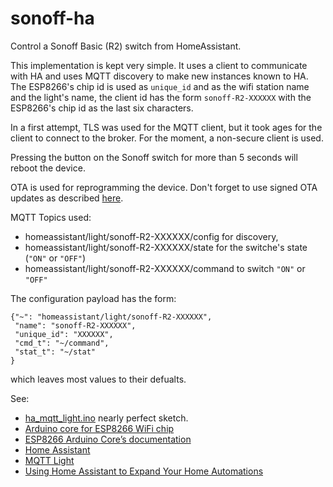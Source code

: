# sonoff-ha #

Control a Sonoff Basic (R2) switch from HomeAssistant.

This implementation is kept very simple. It uses a client to
communicate with HA and uses MQTT discovery to make new instances
known to HA. The ESP8266's chip id is used as `unique_id` and as the
wifi station name and the light's name, the client id has the form
`sonoff-R2-XXXXXX` with the ESP8266's chip id as the last six
characters.

In a first attempt, TLS was used for the MQTT client, but it took ages
for the client to connect to the broker. For the moment, a non-secure
client is used.

Pressing the button on the Sonoff switch for more than 5 seconds will
reboot the device.

OTA is used for reprogramming the device. Don't forget to use signed
OTA updates as described
[here](https://arduino-esp8266.readthedocs.io/en/latest/ota_updates/readme.html#advanced-security-signed-updates).

MQTT Topics used:

 * homeassistant/light/sonoff-R2-XXXXXX/config for discovery,
 * homeassistant/light/sonoff-R2-XXXXXX/state for the switche's state
   (`"ON"` or `"OFF"`)
 * homeassistant/light/sonoff-R2-XXXXXX/command to switch `"ON"` or
   `"OFF"`

The configuration payload has the form:
```
{"~": "homeassistant/light/sonoff-R2-XXXXXX",
 "name": "sonoff-R2-XXXXXX",
 "unique_id": "XXXXXX",
 "cmd_t": "~/command",
 "stat_t": "~/stat"
}
```
which leaves most values to their defualts.

See:
 * [ha_mqtt_light.ino](https://github.com/smrtnt/Open-Home-Automation) nearly perfect sketch.
 * [Arduino core for ESP8266 WiFi chip](https://github.com/esp8266/Arduino#arduino-core-for-esp8266-wifi-chip)
 * [ESP8266 Arduino Core’s documentation](https://arduino-esp8266.readthedocs.io/en/latest/index.html)
 * [Home Assistant](https://www.home-assistant.io/)
 * [MQTT Light](https://www.home-assistant.io/integrations/light.mqtt/) 
 * [Using Home Assistant to Expand Your Home Automations](https://learn.sparkfun.com/tutorials/using-home-assistant-to-expand-your-home-automations/introduction)
